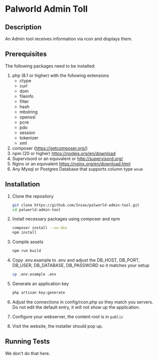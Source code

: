# Palworld Admin Toll

## Description

An Admin tool receives information via rcon and displays them.

## Prerequisites

The following packages need to be installed:

1. php (8.1 or higher) with the following extensions
   - ctype
   - curl
   - dom
   - fileinfo
   - filter
   - hash
   - mbstring
   - openssl
   - pcre
   - pdo
   - session
   - tokenizer
   - xml
15. composer (https://getcomposer.org/)
16. npm (20 or higher) https://nodejs.org/en/download
17. Supervisord or an equivalent or http://supervisord.org/
18. Nginx or an equivalent https://nginx.org/en/download.html
19. Any Mysql or Postgres Database that supports column type `enum`

## Installation

1. Clone the repository

    ```bash
    git clone https://github.com/Insax/palworld-admin-tool.git
    cd palworld-admin-tool
    ```

2. Install necessary packages using composer and npm

    ```bash
    composer install --no-dev
    npm install
    ```

3. Compile assets

    ```bash
    npm run build
    ```
4. Copy .env.example to .env and adjust the DB_HOST, DB_PORT, DB_USER, DB_DATABASE, DB_PASSWORD so it matches your setup

    ```bash
    cp .env.example .env
    ```
4. Generate an application key

   ```bash
   php artisan key:generate
   ```
   
5. Adjust the connections in config/rcon.php so they match you servers. Do not edit the default entry, it will not show up the application.

6. Configure your webserver, the content root is in `public`
7. Visit the website, the installer should pop up.

## Running Tests

We don't do that here.

